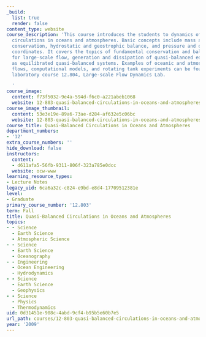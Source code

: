 ```yaml
---
_build:
  list: true
  render: false
content_type: website
course_description: 'This course introduces the students to dynamics of large-scale
  circulations in oceans and atmospheres. Basic concepts include mass and momentum
  conservation, hydrostatic and geostrophic balance, and pressure and other vertical
  coordinates. It covers the topics of fundamental conservation and balance principles
  for large-scale flow, generation and dissipation of quasi-balanced eddies, as well
  as equilibrated quasi-balanced systems. Examples of oceanic and atmospheric quasi-balanced
  flows, computational models, and rotating tank experiments can be found in the accompaniment
  laboratory course 12.804, Large-scale Flow Dynamics Lab.

  '
course_image:
  content: f73f5032-9e4a-594d-f6c0-a221abeb1068
  website: 12-803-quasi-balanced-circulations-in-oceans-and-atmospheres-fall-2009
course_image_thumbnail:
  content: 53e3e19e-89a6-73ae-d284-af632e5c06bc
  website: 12-803-quasi-balanced-circulations-in-oceans-and-atmospheres-fall-2009
course_title: Quasi-Balanced Circulations in Oceans and Atmospheres
department_numbers:
- '12'
extra_course_numbers: ''
hide_download: false
instructors:
  content:
  - d611afa5-56fb-9311-806f-323a785e0dcc
  website: ocw-www
learning_resource_types:
- Lecture Notes
legacy_uid: 6ca6a32c-c824-e9bd-e8d4-17709512381e
level:
- Graduate
primary_course_number: '12.803'
term: Fall
title: Quasi-Balanced Circulations in Oceans and Atmospheres
topics:
- - Science
  - Earth Science
  - Atmospheric Science
- - Science
  - Earth Science
  - Oceanography
- - Engineering
  - Ocean Engineering
  - Hydrodynamics
- - Science
  - Earth Science
  - Geophysics
- - Science
  - Physics
  - Thermodynamics
uid: 0d31451e-908c-4abd-9cf4-b95b5e60b7e5
url_path: courses/12-803-quasi-balanced-circulations-in-oceans-and-atmospheres-fall-2009
year: '2009'
---
```

